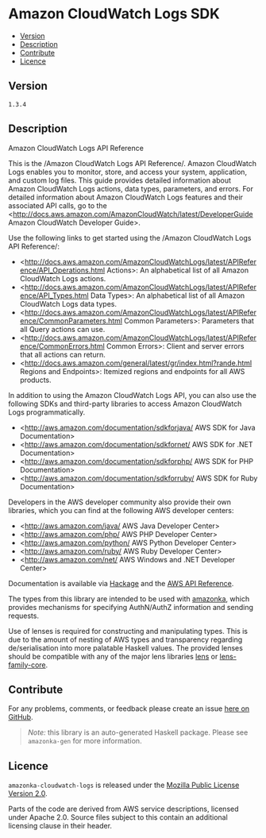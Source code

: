 # Amazon CloudWatch Logs SDK

* [Version](#version)
* [Description](#description)
* [Contribute](#contribute)
* [Licence](#licence)


## Version

`1.3.4`


## Description

Amazon CloudWatch Logs API Reference

This is the /Amazon CloudWatch Logs API Reference/. Amazon CloudWatch
Logs enables you to monitor, store, and access your system, application,
and custom log files. This guide provides detailed information about
Amazon CloudWatch Logs actions, data types, parameters, and errors. For
detailed information about Amazon CloudWatch Logs features and their
associated API calls, go to the
<http://docs.aws.amazon.com/AmazonCloudWatch/latest/DeveloperGuide Amazon CloudWatch Developer Guide>.

Use the following links to get started using the /Amazon CloudWatch Logs
API Reference/:

-   <http://docs.aws.amazon.com/AmazonCloudWatchLogs/latest/APIReference/API_Operations.html Actions>:
    An alphabetical list of all Amazon CloudWatch Logs actions.
-   <http://docs.aws.amazon.com/AmazonCloudWatchLogs/latest/APIReference/API_Types.html Data Types>:
    An alphabetical list of all Amazon CloudWatch Logs data types.
-   <http://docs.aws.amazon.com/AmazonCloudWatchLogs/latest/APIReference/CommonParameters.html Common Parameters>:
    Parameters that all Query actions can use.
-   <http://docs.aws.amazon.com/AmazonCloudWatchLogs/latest/APIReference/CommonErrors.html Common Errors>:
    Client and server errors that all actions can return.
-   <http://docs.aws.amazon.com/general/latest/gr/index.html?rande.html Regions and Endpoints>:
    Itemized regions and endpoints for all AWS products.

In addition to using the Amazon CloudWatch Logs API, you can also use
the following SDKs and third-party libraries to access Amazon CloudWatch
Logs programmatically.

-   <http://aws.amazon.com/documentation/sdkforjava/ AWS SDK for Java Documentation>
-   <http://aws.amazon.com/documentation/sdkfornet/ AWS SDK for .NET Documentation>
-   <http://aws.amazon.com/documentation/sdkforphp/ AWS SDK for PHP Documentation>
-   <http://aws.amazon.com/documentation/sdkforruby/ AWS SDK for Ruby Documentation>

Developers in the AWS developer community also provide their own
libraries, which you can find at the following AWS developer centers:

-   <http://aws.amazon.com/java/ AWS Java Developer Center>
-   <http://aws.amazon.com/php/ AWS PHP Developer Center>
-   <http://aws.amazon.com/python/ AWS Python Developer Center>
-   <http://aws.amazon.com/ruby/ AWS Ruby Developer Center>
-   <http://aws.amazon.com/net/ AWS Windows and .NET Developer Center>

Documentation is available via [Hackage](http://hackage.haskell.org/package/amazonka-cloudwatch-logs)
and the [AWS API Reference](http://docs.aws.amazon.com/AmazonCloudWatchLogs/latest/APIReference/Welcome.html).

The types from this library are intended to be used with [amazonka](http://hackage.haskell.org/package/amazonka),
which provides mechanisms for specifying AuthN/AuthZ information and sending requests.

Use of lenses is required for constructing and manipulating types.
This is due to the amount of nesting of AWS types and transparency regarding
de/serialisation into more palatable Haskell values.
The provided lenses should be compatible with any of the major lens libraries
[lens](http://hackage.haskell.org/package/lens) or [lens-family-core](http://hackage.haskell.org/package/lens-family-core).

## Contribute

For any problems, comments, or feedback please create an issue [here on GitHub](https://github.com/brendanhay/amazonka/issues).

> _Note:_ this library is an auto-generated Haskell package. Please see `amazonka-gen` for more information.


## Licence

`amazonka-cloudwatch-logs` is released under the [Mozilla Public License Version 2.0](http://www.mozilla.org/MPL/).

Parts of the code are derived from AWS service descriptions, licensed under Apache 2.0.
Source files subject to this contain an additional licensing clause in their header.
